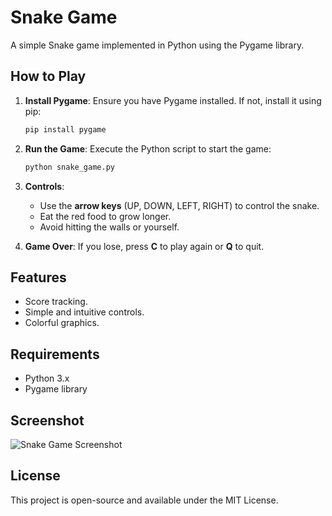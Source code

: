 # Snake Game

A simple Snake game implemented in Python using the Pygame library.

## How to Play

1. **Install Pygame**: Ensure you have Pygame installed. If not, install it using pip:
   ```bash
   pip install pygame
   ```

2. **Run the Game**: Execute the Python script to start the game:
   ```bash
   python snake_game.py
   ```

3. **Controls**:
   - Use the **arrow keys** (UP, DOWN, LEFT, RIGHT) to control the snake.
   - Eat the red food to grow longer.
   - Avoid hitting the walls or yourself.

4. **Game Over**: If you lose, press **C** to play again or **Q** to quit.

## Features

- Score tracking.
- Simple and intuitive controls.
- Colorful graphics.

## Requirements

- Python 3.x
- Pygame library

## Screenshot

![Snake Game Screenshot](https://via.placeholder.com/400x300?text=Snake+Game+Screenshot)

## License

This project is open-source and available under the MIT License.